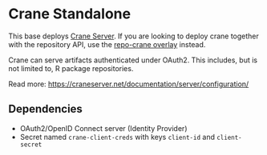 # Crane Standalone

This base deploys [Crane Server](https://craneserver.net). If you are looking to deploy crane together with the repository API, use the [repo-crane overlay](../../overlays/repo-crane/) instead.

Crane can serve artifacts authenticated under OAuth2. This includes, but is not limited to, R package repositories.

Read more: https://craneserver.net/documentation/server/configuration/

## Dependencies

* OAuth2/OpenID Connect server (Identity Provider)
* Secret named `crane-client-creds` with keys `client-id` and `client-secret`

